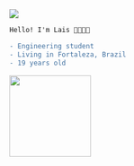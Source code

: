 <img src="file:///home/laisinha/Downloads/Welcome%20GIF%20-%20Welcome%20-%20Discover%20&%20Share%20GIFs(4).gif"/>
                                
```diff
Hello! I'm Lais 👩🏽‍💻🌸

- Engineering student
- Living in Fortaleza, Brazil 
- 19 years old

```
<img height="145em" src="https://github-readme-stats.vercel.app/api?username=lais-qs&show_icons=true&theme=omni"/>
</div>
